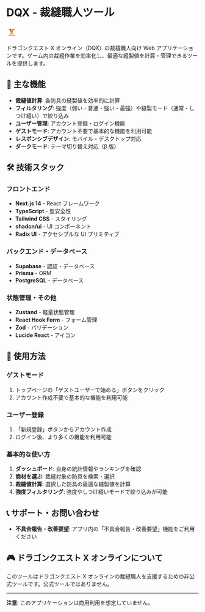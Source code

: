 # DQX - 裁縫職人ツール

![App Logo](public/images/Icons/AppLogo.png)

ドラゴンクエスト X オンライン（DQX）の裁縫職人向け Web アプリケーションです。ゲーム内の裁縫作業を効率化し、最適な縫製値を計算・管理できるツールを提供します。

## 🌟 主な機能

- **裁縫値計算**: 各防具の縫製値を効率的に計算
- **フィルタリング**: 強度（弱い・普通・強い・最強）や縫製モード（通常・しつけ縫い）で絞り込み
- **ユーザー管理**: アカウント登録・ログイン機能
- **ゲストモード**: アカウント不要で基本的な機能を利用可能
- **レスポンシブデザイン**: モバイル・デスクトップ対応
- **ダークモード**: テーマ切り替え対応（β 版）

## 🛠️ 技術スタック

### フロントエンド

- **Next.js 14** - React フレームワーク
- **TypeScript** - 型安全性
- **Tailwind CSS** - スタイリング
- **shadcn/ui** - UI コンポーネント
- **Radix UI** - アクセシブルな UI プリミティブ

### バックエンド・データベース

- **Supabase** - 認証・データベース
- **Prisma** - ORM
- **PostgreSQL** - データベース

### 状態管理・その他

- **Zustand** - 軽量状態管理
- **React Hook Form** - フォーム管理
- **Zod** - バリデーション
- **Lucide React** - アイコン

## 📱 使用方法

### ゲストモード

1. トップページの「ゲストユーザーで始める」ボタンをクリック
2. アカウント作成不要で基本的な機能を利用可能

### ユーザー登録

1. 「新規登録」ボタンからアカウント作成
2. ログイン後、より多くの機能を利用可能

### 基本的な使い方

1. **ダッシュボード**: 自身の統計情報やランキングを確認
2. **商材を選ぶ**: 裁縫対象の防具を検索・選択
3. **裁縫値計算**: 選択した防具の最適な縫製値を計算
4. **強度フィルタリング**: 強度やしつけ縫いモードで絞り込みが可能

## 📞 サポート・お問い合わせ

- **不具合報告・改善要望**: アプリ内の「不具合報告・改善要望」機能をご利用ください

## 🎮 ドラゴンクエスト X オンラインについて

このツールはドラゴンクエスト X オンラインの裁縫職人を支援するための非公式ツールです。公式ツールではありません。

---

**注意**: このアプリケーションは商用利用を想定していません。
